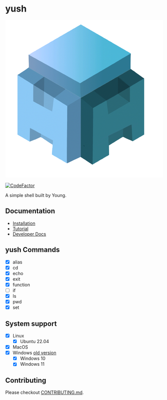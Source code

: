 # yush

![yush](./public/yush_logo.png)

[![CodeFactor](https://www.codefactor.io/repository/github/young-tw/yush/badge)](https://www.codefactor.io/repository/github/young-tw/yush)

A simple shell built by Young.

## Documentation

- [Installation](./docs/installation.md)
- [Tutorial](./docs/tutorial.md)
- [Developer Docs](./docs/develop.md)

## yush Commands

- [x] alias
- [x] cd
- [x] echo
- [x] exit
- [x] function
- [ ] if
- [x] ls
- [x] pwd
- [x] set

## System support

- [x] Linux
    - [x] Ubuntu 22.04
- [x] MacOS
- [x] Windows [old version](https://github.com/Young-TW/yush/releases/tag/windows-latest)
    - [x] Windows 10
    - [x] Windows 11

## Contributing

Please checkout [CONTRIBUTING.md](./CONTRIBUTING.md).
